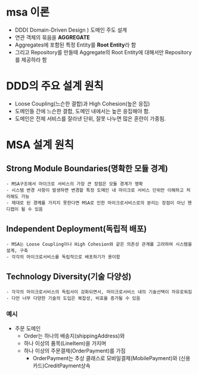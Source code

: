 # msa 이론
  - DDD( Domain-Driven Design ) 도메인 주도 설계
  - 연관 객체의 묶음을 **AGGREGATE**
  - Aggregates에 포함된 특정 Entity를 **Root Entity**라 함
  - 그리고 Repository를 만들때 Aggregate의 Root Entity에 대해서만 Repository를 제공하라 함

# DDD의 주요 설계 원칙
  - Loose Coupling(느슨한 결합)과 High Cohesion(높은 응집)
  - 도메인들 간에 느슨한 결합, 도메인 내에서는 높은 응집해야 함.
  - 도메인은 전체 서비스를 잘라낸 단위, 잘못 나누면 많은 혼란이 가중됨.
 
 # MSA 설계 원칙
  ## Strong Module Boundaries(명확한 모듈 경계)
    - MSA구조에서 마이크로 서비스의 가장 큰 장점은 모듈 경계가 명확
    - 시스템 변경 사항이 발생하면 변경할 특정 도메인 내 마이크로 서비스 단위만 이해하고 처리해도 가능
    - 제대로 된 경께를 가지지 못한다면 MSA로 인한 마이크로서비스로의 분리는 장점이 아닌 핸디캡이 될 수 있음
  ## Independent Deployment(독립적 배포)
    - MSA는 Loose Coupling이나 High Cohesion와 같은 의존성 관계를 고려하여 시스템을 설계, 구축
    - 각각의 마이크로서비스를 독립적으로 배포하기가 용이함
  ## Technology Diversity(기술 다양성)
    - 각각의 마이크로서비스의 독립서이 강화되면서, 마이크로서비스 내의 기술선택이 자유로워짐
    - 다만 너무 다양한 기술의 도입은 복잡성, 비효율 증가될 수 있음
  
 ### 예시
  - 주문 도메인
    - Order는 하나의 배송지(shippingAddress)와 
    - 하나 이상의 품목(LineItem)을 가지며
    - 하나 이상의 주문결제(OrderPayment)를 가짐
      - OrderPayment는 추상 클래스로 모바일결제(MobilePayment)와 (신용카드)CreditPayment상속
  

